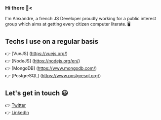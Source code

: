 ### Hi there 👋<

I'm Alexandre, a french JS Developer proudly working for a public interest group which aims at getting every citizen computer literate. 🖥

## Techs I use on a regular basis

:point_right: [VueJS] (https://vuejs.org/)<br/>
:point_right: [NodeJS] (https://nodejs.org/en/)<br/>
:point_right: [MongoDB] (https://www.mongodb.com/)<br/>
:point_right: [PostgreSQL] (https://www.postgresql.org/)<br/>

## Let's get in touch 😃

:point_right: [Twitter](https://twitter.com/lxndrcn)<br>
:point_right: [LinkedIn](https://www.linkedin.com/in/alexandrecoin)<br>

<!--
**alexandrecoin/alexandrecoin** is a ✨ _special_ ✨ repository because its `README.md` (this file) appears on your GitHub profile.

Here are some ideas to get you started:

- 🔭 I’m currently working on ...
- 🌱 I’m currently learning ...
- 👯 I’m looking to collaborate on ...
- 🤔 I’m looking for help with ...
- 💬 Ask me about ...
- 📫 How to reach me: ...
- 😄 Pronouns: ...
- ⚡ Fun fact: ...
-->
